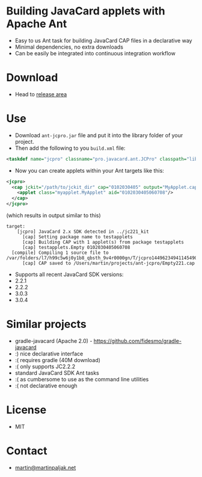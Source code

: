 # Building JavaCard applets with Apache Ant
 * Easy to us Ant task for building JavaCard CAP files in a declarative way
 * Minimal dependencies, no extra downloads
 * Can be easily be integrated into continuous integration workflow

# Download
 * Head to [release area](https://github.com/martinpaljak/ant-jcpro/releases/tag/v0.1)

# Use
 * Download ```ant-jcpro.jar``` file and put it into the library folder of your project.
 * Then add the following to you ```build.xml``` file:
```xml
<taskdef name="jcpro" classname="pro.javacard.ant.JCPro" classpath="lib/ant-jcpro.jar"/>
```
 * Now you can create applets within your Ant targets like this:
```xml
<jcpro>
  <cap jckit="/path/to/jckit_dir" cap="0102030405" output="MyApplet.cap" sources="src/myapplet">
    <applet class="myapplet.MyApplet" aid="0102030405060708"/>
  </cap>
</jcpro>
```
(which results in output similar to this)
```
target:
    [jcpro] JavaCard 2.x SDK detected in ../jc221_kit
      [cap] Setting package name to testapplets
      [cap] Building CAP with 1 applet(s) from package testapplets
      [cap] testapplets.Empty 0102030405060708
  [compile] Compiling 1 source file to /var/folders/l7/h99c5w6j0y1b8_qbsth_9v4r0000gn/T/jcpro1449623494114549040104042558432715
      [cap] CAP saved to /Users/martin/projects/ant-jcpro/Empty221.cap
```
* Supports all recent JavaCard SDK versions:
 * 2.2.1
 * 2.2.2
 * 3.0.3
 * 3.0.4

# Similar projects
 * gradle-javacard (Apache 2.0) - https://github.com/fidesmo/gradle-javacard
  * :) nice declarative interface
  * :( requires gradle (40M download) 
  * :( only supports JC2.2.2
 * standard JavaCard SDK Ant tasks
  * :( as cumbersome to use as the command line utilities
  * :( not declarative enough

# License
 * MIT

# Contact
 * martin@martinpaljak.net
